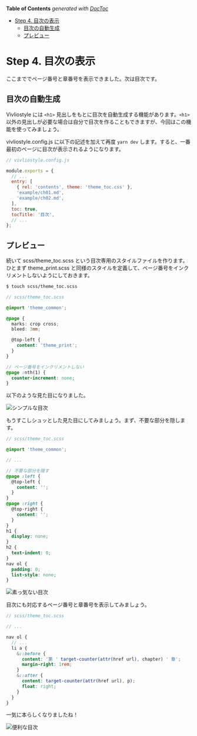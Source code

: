 <!-- START doctoc generated TOC please keep comment here to allow auto update -->
<!-- DON'T EDIT THIS SECTION, INSTEAD RE-RUN doctoc TO UPDATE -->

**Table of Contents** _generated with [DocToc](https://github.com/thlorenz/doctoc)_

- [Step 4. 目次の表示](#step-4-%E7%9B%AE%E6%AC%A1%E3%81%AE%E8%A1%A8%E7%A4%BA)
  - [目次の自動生成](#%E7%9B%AE%E6%AC%A1%E3%81%AE%E8%87%AA%E5%8B%95%E7%94%9F%E6%88%90)
  - [プレビュー](#%E3%83%97%E3%83%AC%E3%83%93%E3%83%A5%E3%83%BC)

<!-- END doctoc generated TOC please keep comment here to allow auto update -->

# Step 4. 目次の表示

ここまででページ番号と章番号を表示できました。次は目次です。

## 目次の自動生成

Vivliostyle には `<h1>` 見出しをもとに目次を自動生成する機能があります。`<h1>` 以外の見出しが必要な場合は自分で目次を作ることもできますが、今回はこの機能を使ってみましょう。

vivliostyle.config.js に以下の記述を加えて再度 `yarn dev` します。すると、一番最初のページに目次が表示されるようになります。

```js {highlight:[6,10,11]}
// vivliostyle.config.js

module.exports = {
  // ...
  entry: [
    { rel: 'contents', theme: 'theme_toc.css' },
    'example/ch01.md',
    'example/ch02.md',
  ],
  toc: true,
  tocTitle: '目次',
  // ...
};
```

## プレビュー

続いて scss/theme_toc.scss という目次専用のスタイルファイルを作ります。ひとまず theme_print.scss と同様のスタイルを定義して、ページ番号をインクリメントしないようにしておきます。

```bash
$ touch scss/theme_toc.scss
```

```scss {highlight:['3-17']}
// scss/theme_toc.scss

@import 'theme_common';

@page {
  marks: crop cross;
  bleed: 3mm;

  @top-left {
    content: 'theme_print';
  }
}

// ページ番号をインクリメントしない
@page :nth(1) {
  counter-increment: none;
}
```

以下のような見た目になりました。

![シンプルな目次](/assets/step4-toc-ver1.png)

もうすこしシュッとした見た目にしてみましょう。まず、不要な部分を隠します。

```scss {highlight: ['7-24']}
// scss/theme_toc.scss

@import 'theme_common';

// ...

// 不要な部分を隠す
@page :left {
  @top-left {
    content: '';
  }
}
@page :right {
  @top-right {
    content: '';
  }
}
h1 {
  display: none;
}
h2 {
  text-indent: 0;
}
nav ol {
  padding: 0;
  list-style: none;
}
```

![素っ気ない目次](/assets/step4-toc-ver2.png)

目次にも対応するページ番号と章番号を表示してみましょう。

```scss {highlight: ['7-18']}
// scss/theme_toc.scss

// ...

nav ol {
  // ...
  li a {
    &::before {
      content: '第 ' target-counter(attr(href url), chapter) ' 章';
      margin-right: 1rem;
    }
    &::after {
      content: target-counter(attr(href url), p);
      float: right;
    }
  }
}
```

一気に本らしくなりましたね！

![便利な目次](/assets/step4-toc-ver3.png)

